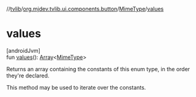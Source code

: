 //[tvlib](../../../index.md)/[org.mjdev.tvlib.ui.components.button](../index.md)/[MimeType](index.md)/[values](values.md)

# values

[androidJvm]\
fun [values](values.md)(): [Array](https://kotlinlang.org/api/latest/jvm/stdlib/kotlin/-array/index.html)&lt;[MimeType](index.md)&gt;

Returns an array containing the constants of this enum type, in the order they're declared.

This method may be used to iterate over the constants.
